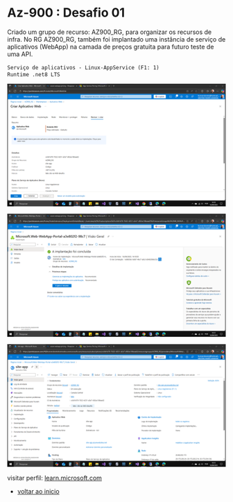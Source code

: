 # Az-900 : Desafio 01

Criado um grupo de recurso: AZ900_RG, para organizar os recursos de infra.
No RG AZ900_RG, também foi implantado uma instância de serviço de aplicativos (WebApp) na camada de preços gratuita para futuro teste de uma API.

```
Serviço de aplicativos - Linux-AppService (F1: 1)
Runtime .net8 LTS
```

![webapp-create](./img/webapp-create.png "webapp-create.png")

![webapp-ready](./img/webapp-ready.png "webapp-ready.png")

![webapp-done](./img/webapp-done.png "webapp-done.png")

visitar perfil: <a href="https://learn.microsoft.com/pt-br/users/homeroneto-0941" target="_blank">learn.microsoft.com</a>

- [voltar ao inicio](../README.md)
